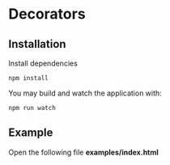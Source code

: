# Decorators

## Installation 

Install dependencies

``` npm install ```

You may build and watch the application with: 

``` npm run watch ```

## Example 

Open the following file **examples/index.html** 
